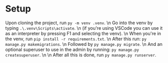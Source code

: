 # Setup
Upon cloning the project, run `py -m venv .venv`. \n
Go into the venv by typing `.\.venv\Scripts\activate`. \n
(if you're using VSCode you can use it as an interpreter by pressing F1 and selecting the venv). \n
When you're in the venv, run `pip install -r requirements.txt`. \n
After this run: `py manage.py makemigrations`. \n
Followed by `py manage.py migrate`. \n
And an optional superuser to use in the admin by running: `py manage.py createsuperuser`. \n
\n
After all this is done, run `py manage.py runserver`.
